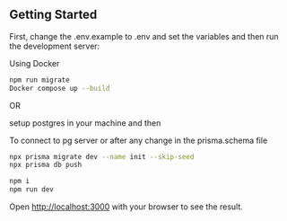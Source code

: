 ## Getting Started

First, change the .env.example to .env and set the variables and then run the development server:

Using Docker
```bash
npm run migrate
Docker compose up --build
```

OR

setup postgres in your machine and then

To connect to pg server or after any change in the prisma.schema file
```bash
npx prisma migrate dev --name init --skip-seed
npx prisma db push
```

```bash
npm i
npm run dev
```

Open [http://localhost:3000](http://localhost:5000) with your browser to see the result.